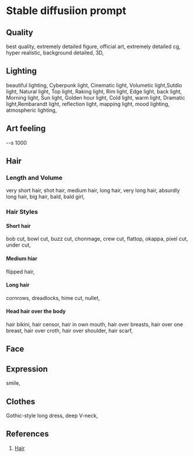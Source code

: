 # Stable diffusiion prompt
## Quality
best quality, extremely detailed figure, official art, extremely detailed cg, hyper realistic, background detailed, 3D,

## Lighting
beautiful lighting, Cyberpunk light, Cinematic light, Volumetic light,Sutdio light, Natural light, Top light, Raking light, Rim light, Edge light, back light, Morning light, Sun light, Golden hour light, 
Cold light, warm light, Dramatic light,Rembarandt light, reflection light, mapping light, mood lighting, atmospheric lighting,

## Art feeling
--s 1000

## Hair
### Length and Volume
very short hair, shot hair, medium hair, long hair, very long hair, absurdly long hair, big hair, bald, bald girl,

### Hair Styles
#### Short hair
bob cut, bowl cut, buzz cut, chonmage, crew cut, flattop, okappa, pixel cut, under cut,

#### Medium hiar
flipped hair,

#### Long hair
cornrows, dreadlocks, hime cut, nullet,

#### Head hair over the body
hair bikini, hair censor, hair in own mouth, hair over breasts, hair over one breast, hair over croth, hair over shoulder, hair scarf,

## Face

## Expression
smile,

## Clothes
Gothic-style long dress, deep V-neck,

## References
1. [Hair](https://danbooru.donmai.us/wiki_pages/tag_group%3Ahair_styles)
